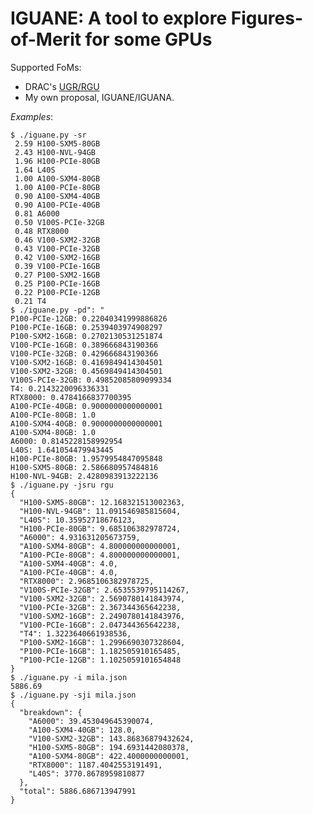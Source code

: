 # IGUANE: A tool to explore Figures-of-Merit for some GPUs

Supported FoMs:
  - DRAC's [UGR/RGU](https://docs.alliancecan.ca/wiki/Allocations_and_compute_scheduling#Reference_GPU_Units)
  - My own proposal, IGUANE/IGUANA.

*Examples*:

    $ ./iguane.py -sr
     2.59 H100-SXM5-80GB
     2.43 H100-NVL-94GB
     1.96 H100-PCIe-80GB
     1.64 L40S
     1.00 A100-SXM4-80GB
     1.00 A100-PCIe-80GB
     0.90 A100-SXM4-40GB
     0.90 A100-PCIe-40GB
     0.81 A6000
     0.50 V100S-PCIe-32GB
     0.48 RTX8000
     0.46 V100-SXM2-32GB
     0.43 V100-PCIe-32GB
     0.42 V100-SXM2-16GB
     0.39 V100-PCIe-16GB
     0.27 P100-SXM2-16GB
     0.25 P100-PCIe-16GB
     0.22 P100-PCIe-12GB
     0.21 T4
    $ ./iguane.py -pd": "
    P100-PCIe-12GB: 0.22040341999886826
    P100-PCIe-16GB: 0.2539403974908297
    P100-SXM2-16GB: 0.2702130531251874
    V100-PCIe-16GB: 0.389666843190366
    V100-PCIe-32GB: 0.429666843190366
    V100-SXM2-16GB: 0.4169849414304501
    V100-SXM2-32GB: 0.4569849414304501
    V100S-PCIe-32GB: 0.49852085809099334
    T4: 0.2143220096336331
    RTX8000: 0.4784166837700395
    A100-PCIe-40GB: 0.9000000000000001
    A100-PCIe-80GB: 1.0
    A100-SXM4-40GB: 0.9000000000000001
    A100-SXM4-80GB: 1.0
    A6000: 0.8145228158992954
    L40S: 1.641054479943445
    H100-PCIe-80GB: 1.9579954847095848
    H100-SXM5-80GB: 2.586680957484816
    H100-NVL-94GB: 2.4280983913222136
    $ ./iguane.py -jsru rgu
    {
      "H100-SXM5-80GB": 12.168321513002363,
      "H100-NVL-94GB": 11.091546985815604,
      "L40S": 10.35952718676123,
      "H100-PCIe-80GB": 9.685106382978724,
      "A6000": 4.931631205673759,
      "A100-SXM4-80GB": 4.800000000000001,
      "A100-PCIe-80GB": 4.800000000000001,
      "A100-SXM4-40GB": 4.0,
      "A100-PCIe-40GB": 4.0,
      "RTX8000": 2.9685106382978725,
      "V100S-PCIe-32GB": 2.6535539795114267,
      "V100-SXM2-32GB": 2.5690780141843974,
      "V100-PCIe-32GB": 2.367344365642238,
      "V100-SXM2-16GB": 2.2490780141843976,
      "V100-PCIe-16GB": 2.047344365642238,
      "T4": 1.3223640661938536,
      "P100-SXM2-16GB": 1.2996690307328604,
      "P100-PCIe-16GB": 1.182505910165485,
      "P100-PCIe-12GB": 1.1025059101654848
    }
    $ ./iguane.py -i mila.json
    5886.69
    $ ./iguane.py -sji mila.json
    {
      "breakdown": {
        "A6000": 39.453049645390074,
        "A100-SXM4-40GB": 128.0,
        "V100-SXM2-32GB": 143.86836879432624,
        "H100-SXM5-80GB": 194.6931442080378,
        "A100-SXM4-80GB": 422.4000000000001,
        "RTX8000": 1187.4042553191491,
        "L40S": 3770.8678959810877
      },
      "total": 5886.686713947991
    }
